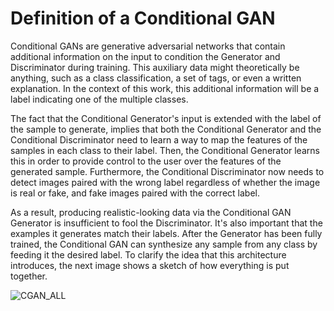 # Definition of a Conditional GAN

Conditional GANs are generative adversarial networks that contain additional information on the input to condition the Generator and Discriminator during training. This auxiliary data might theoretically be anything, such as a class classification, a set of tags, or even a written explanation. In the context of this work, this additional information will be a label indicating one of the multiple classes. 

The fact that the Conditional Generator's input is extended with the label of the sample to generate, implies that both the Conditional Generator and the Conditional Discriminator need to learn a way to map the features of the samples in each class to their label. Then, the Conditional Generator learns this in order to provide control to the user over the features of the generated sample. Furthermore, the Conditional Discriminator now needs to detect images paired with the wrong label regardless of whether the image is real or fake, and fake images paired with the correct label.

As a result, producing realistic-looking data via the Conditional GAN Generator is insufficient to fool the Discriminator. It's also important that the examples it generates match their labels. After the Generator has been fully trained, the Conditional GAN can synthesize any sample from any class by feeding it the desired label. To clarify the idea that this architecture introduces, the next image shows a sketch of how everything is put together.

![CGAN_ALL](https://user-images.githubusercontent.com/60478676/170842272-21b30782-79a4-4008-a711-d25e32fd1ce0.png)
